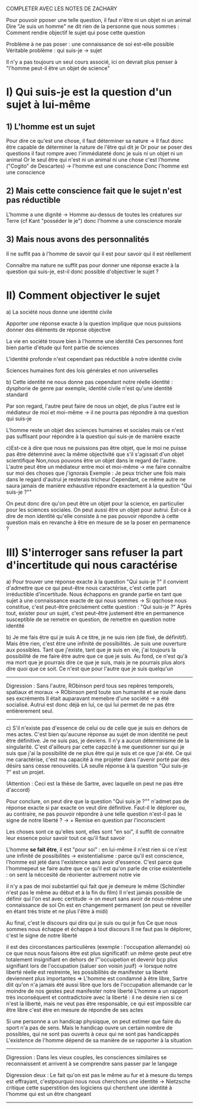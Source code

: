 COMPLETER AVEC LES NOTES DE ZACHARY

Pour pouvoir pposer une telle question, il faut n'être ni un objet ni un animal
Dire "Je suis un homme" ne dit rien de la personne que nous sommes : Comment rendre objectif le sujet qui pose cette question

Problème à ne pas poser : une connaissance de soi est-elle possible
Véritable problème : qui suis-je -> sujet

Il n'y a pas toujours un seul cours associé, ici on devrait plus penser à "l'homme peut-il être un objet de science"

# I) Qui suis-je est la question d'un sujet à lui-même
## 1) L'homme est un sujet
Pour dire ce qu'est une chose, il faut déterminer sa nature
-> Il faut donc être capable de déterminer la nature de l'être qui dit je
Or pour se poser des questions il faut rompre avec l'immédiateté donc je suis ni un objet ni un animal
Or le seul être qui n'est ni un animal ni une chose c'est l'homme ("Cogito" de Descartes) -> l'homme est une conscience
Donc l'homme est une conscience

## 2) Mais cette conscience fait que le sujet n'est pas réductible

L'homme a une dignité -> Homme au-dessus de toutes les créatures sur Terre (cf Kant "posséder le je") donc l'homme a une conscience morale

## 3) Mais nous avons des personnalités
Il ne suffit pas à l'homme de savoir qui il est pour savoir qui il est réellement

Connaître ma nature ne suffit pas pour donner une réponse exacte à la question qui suis-je, est-il donc possible d'objectiver le sujet ?

# II) Comment objectiver le sujet
a) La société nous donne une identité civile

Apporter une réponse exacte à la question implique que nous puissions donner des éléments de réponse objective

La vie en société trouve bien à l'homme une identité
Ces personnes font bien partie d'étude qui font partie de sciences

L'identité profonde n'est cependant pas réductible à notre identité civile

Sciences humaines font des lois générales et non universelles

b) Cette identité ne nous donne pas cependant notre réelle identité : dysphorie de genre par exemple, identité civile n'est qu'une identité standard

Par son regard, l'autre peut faire de nous un objet, de plus l'autre est le médiateur de moi et moi-même -> il ne pourra pas répondre à ma question qui suis-je

L'homme reste un objet des sciences humaines et sociales mais ce n'est pas suffisant pour répondre à la question qui suis-je de manière exacte

c)Est-ce à dire que nous ne puissions pas être objet, que le moi ne puisse pas être détemriné avec la même objectivité que s'il s'agissait d'un objet scientifique
Non,nous pouvons être un objet dans le regard de l'autre. L'autre peut être un médiateur entre moi et moi-même -> me faire connaître sur moi des choses que  j'ignorais
Exemple : Je peux tricher une fois mais dans le regard d'autrui je resterais tricheur
Cependant, ce même autre ne saura jamais de manière exhaustive répondre exactement à la question "Qui suis-je ?"" 

On peut donc dire qu'on peut être un objet pour la science, en particulier pour les sciences sociales. On peut aussi être un objet pour autrui. Est-ce à dire de mon identité qu'elle consiste à ne pas pouvoir répondre à cette question mais en revanche à être en mesure de se la poser en permanence ?

# III) S'interroger sans refuser la part d'incertitude qui nous caractérise
a) Pour trouver une réponse exacte à la question "Qui suis-je ?" il convient d'admettre que ce qui peut-être nous caractérise, c'est cette part irréductible d'incertitude. Nous échappons en grande partie en tant que sujet à une connaissance exacte de qui nous sommes -> Si qqchose nous constitue, c'est peut-être précisément cette question : "Qui suis-je ?" Après tout, exister pour un sujet, c'est peut-être justement être en permanence susceptible de se remetre en question, de remettre en question notre identité

b) Je me fais être qui je suis
A ce titre, je ne suis rien (de fixé, de définitif). Mais être rien, c'est être une infinité de possibilités. Je suis une ouverture aux possibles. Tant que j'existe, tant que je suis en vie, j'ai toujours la possibilité de me faire être autre que ce que je suis. Au fond, ce n'est qu'à ma mort que je pourrais dire ce que je suis, mais je ne pourrais plus alors dire quoi que ce soit. Ce n'est que pour l'autre que je suis quelqu'un

---

Digression : Sans l'autre, RObinson perd tous ses repères temporels, spatiaux et moraux -> RObinson perd toute son humanité et se roule dans ses excréments
Il était auparavant memebre d'une société -> a été socialisé. Autrui est donc déjà en lui, ce qui lui permet de ne pas être entièrerement seul.

---

c) S'il n'existe pas d'essence de celui ou de celle que je suis en dehors de mes actes. C'est bien qu'aucune réponse au sujet de mon identité ne peut être définitive. Je ne suis pas, je deviens. Il n'y a aucun déterminisme de la singularité. C'est d'ailleurs par cette capzcité à me questionner sur qui je suis que j'ai la possibilité de ne plus être qui je suis et ce que j'ai été. Ce qui me caractérise, c'est ma capacité à me projeter dans l'avenir porté par des désirs sans cesse renouvelés. LA seulle réponse à la question "Qui suis-je ?" est un projet.

(Attention : Ceci est la thèse de Sartre, avec laquelle on peut ne pas être d'accord)

Pour conclure, on peut dire que la question "Qui suis je ?"" n'admet pas de réponse exacte si par exacte on veut dire définitive. Faut-il le déplorer ou,  au contraire, ne pas pouvoir répondre à une telle question n'est-il pas le signe de notre liberté ? -> + Remise en question par l'inconscient

Les choses sont ce qu'elles sont, elles sont "en soi", il suffit de connaitre leur essence poiur savoir tout ce qu'il faut savoir

L'homme **se fait être**, il est "pour soi" : en lui-même il n'est rien si ce n'est une infinité de possibilités -> existentialisme : parce qu'il est conscience, l'homme est jeté dans l'existence sans avoir d'essence. C'est parce que l'hommepeut se faire autre que ce qu'il est qu'on parle de crise existentielle : on sent la néccesité de réorienter autrement notre vie

il n'y a pas de moi substantiel qui fait que je demeure le même
(Schindler n'est pas le même au début et à la fin du film)
Il n'est jamais possible de définir qui l'on est avec certitude -> on meurt sans avoir de nous-même  une connaissance de soi
On est en changement permanent (on peut se réveiller en étant très triste et ne plus l'être à midi)

Au final, c'est le discours qui dira qui je suis ou qui je fus
Ce que nous sommes nous échappe et échappe à tout discours
Il ne faut pas le déplorer, c'est le signe de notre liberté

il est des circonstances particulières (exemple : l'occupation allemande) où ce  que nous nous faisons être est plus significatif: un même geste peut etre totalement insignifiant en dehors de l"'occuipetion et devenir bcp  plus signifiant lors de l'occupation (saluer son voisin juuif) -> lorsque notre liberté réelle est restreinte, les possibilités de manifester sa liberté deviennent plus importantes
=> L'homme est condamné à être libre,  Sartre diit qu'on n'a jamais été aussi libre que lors de l'occupation allemande car le moindre de nos gestes peut manifester notre liberté
L'homme a un rapport très inconséquent et contradictoire avec la liberté : il ne désire rien si ce n'est la liberté, mais ne veut pas être responsable, ce qui est impossible car être libre c'est être en mesure de répondre de ses actes

Si une personne a un handicap physiqque, on peut estimer que faire du sport n'a pas de sens. Mais le handicap ouvre un certain nombre de possibles, qui ne sont pas ouverts à ceux qui ne sont pas handicappés
L'existence de l'homme dépend de sa manière de se rapporter à la situation

---

Digression : Dans les vieux couples, les consciences similaires se reconnaissent et arrivent à se comprendre sans passer par le langage

Digression deux : Le fait qu'on est pas le même au fur et à mesure du temps est effrayant, c'estpourquoi nous nous cherchons une identité -> Nietzsche critique cette superstition des logiciens qui cherchent une identité à l'homme qui est un être changeant

---





